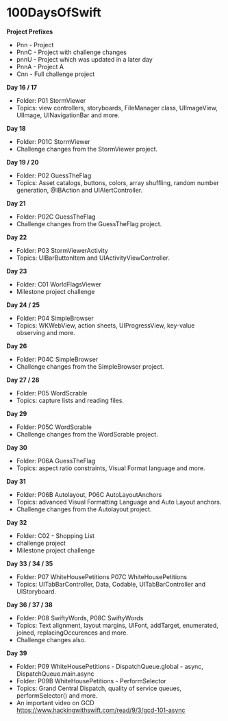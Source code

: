 # 100DaysOfSwift

**Project Prefixes**
- Pnn - Project
- PnnC - Project with challenge changes
- pnnU - Project which was updated in a later day
- PnnA - Project A
- Cnn - Full challenge project


**Day 16 / 17**
- Folder: P01 StormViewer
- Topics: view controllers, storyboards, FileManager class, UIImageView, UIImage, UINavigationBar and more.

**Day 18**
- Folder: P01C StormViewer
- Challenge changes from the StormViewer project.

**Day 19 / 20**
- Folder: P02 GuessTheFlag
- Topics: Asset catalogs, buttons, colors, array shuffling, random number generation, @IBAction and UIAlertController.

**Day 21**
- Folder: P02C GuessTheFlag
- Challenge changes from the GuessTheFlag project.

**Day 22** 
- Folder: P03 StormViewerActivity
- Topics: UIBarButtonItem and UIActivityViewController.

**Day 23**
- Folder: C01 WorldFlagsViewer
- Milestone project challenge

**Day 24 / 25**
- Folder: P04 SimpleBrowser
- Topics: WKWebView, action sheets, UIProgressView, key-value observing and more.

**Day 26**
- Folder: P04C SimpleBrowser
- Challenge changes from the SimpleBrowser project.

**Day 27 / 28**
- Folder: P05 WordScrable
- Topics: capture lists and reading files.

**Day 29**
- Folder: P05C WordScrable
- Challenge changes from the WordScrable project.

**Day 30**
- Folder: P06A GuessTheFlag
- Topics: aspect ratio constraints, Visual Format language and more.

**Day 31**
- Folder: P06B Autolayout, P06C AutoLayoutAnchors
- Topics: advanced Visual Formatting Language and Auto Layout anchors.
- Challenge changes from the Autolayout project.

**Day 32**
- Folder: C02 - Shopping List 
- challenge project
- Milestone project challenge

**Day 33 / 34 / 35**
- Folder: P07 WhiteHousePetitions P07C WhiteHousePetitions
- Topics: UITabBarController, Data, Codable, UITabBarController and UIStoryboard.

**Day 36 / 37 / 38**
- Folder: P08 SwiftyWords, P08C SwiftyWords
- Topics:  Text alignment, layout margins, UIFont, addTarget, enumerated, joined, replacingOccurences and more.
- Challenge changes also.

**Day 39**
- Folder: P09 WhiteHousePetitions - DispatchQueue.global - async, DispatchQueue.main.async
- Folder: P09B WhiteHousePetitions - PerformSelector
- Topics: Grand Central Dispatch, quality of service queues, performSelector() and more.
- An important video on GCD https://www.hackingwithswift.com/read/9/3/gcd-101-async
